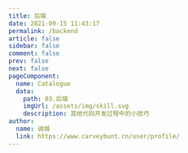 ```yaml
---
title: 后端
date: 2021-09-15 11:43:17
permalink: /backend
article: false
sidebar: false
comment: false
prev: false
next: false
pageComponent: 
  name: Catalogue
  data: 
    path: 03.后端
    imgUrl: /assets/img/skill.svg
    description: 其他代码开发过程中的小技巧
author: 
  name: 诚城
  link: https://www.carveybunt.cn/user/profile/
---
```

